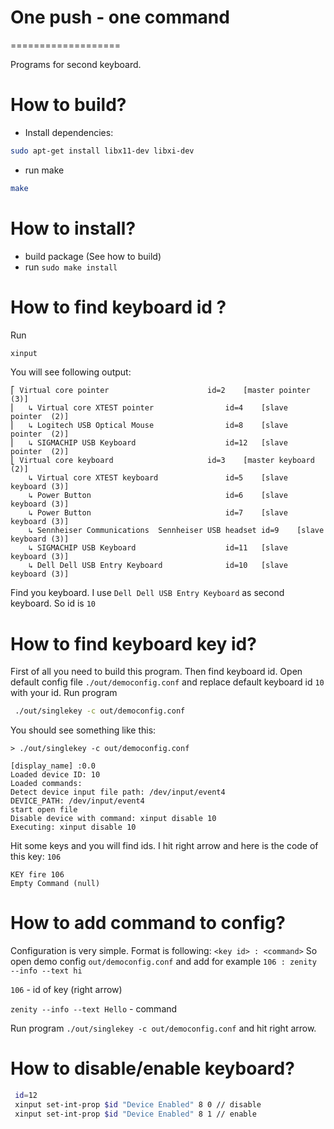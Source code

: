 # One push - one command
===================

Programs for second keyboard. 


# How to build?

- Install dependencies:
```sh
sudo apt-get install libx11-dev libxi-dev
```
- run make
```sh
make
```
 
 
# How to install?
- build package (See how to build) 
- run `sudo make install`

# How to find keyboard id ?
Run 
```sh
xinput
```

You will see following output:
```
⎡ Virtual core pointer                    	id=2	[master pointer  (3)]
⎜   ↳ Virtual core XTEST pointer              	id=4	[slave  pointer  (2)]
⎜   ↳ Logitech USB Optical Mouse              	id=8	[slave  pointer  (2)]
⎜   ↳ SIGMACHIP USB Keyboard                  	id=12	[slave  pointer  (2)]
⎣ Virtual core keyboard                   	id=3	[master keyboard (2)]
    ↳ Virtual core XTEST keyboard             	id=5	[slave  keyboard (3)]
    ↳ Power Button                            	id=6	[slave  keyboard (3)]
    ↳ Power Button                            	id=7	[slave  keyboard (3)]
    ↳ Sennheiser Communications  Sennheiser USB headset	id=9	[slave  keyboard (3)]
    ↳ SIGMACHIP USB Keyboard                  	id=11	[slave  keyboard (3)]
    ↳ Dell Dell USB Entry Keyboard            	id=10	[slave  keyboard (3)]

```
Find you keyboard. I use `Dell Dell USB Entry Keyboard` as second keyboard. So id is `10`


# How to find keyboard key id?
First of all you need to build this program. Then find keyboard id.
Open default config file `./out/democonfig.conf` and replace default keyboard id `10` with your id.
Run program
```sh
 ./out/singlekey -c out/democonfig.conf

```

You should see something like this:
```
> ./out/singlekey -c out/democonfig.conf

[display_name] :0.0 
Loaded device ID: 10
Loaded commands:
Detect device input file path: /dev/input/event4
DEVICE_PATH: /dev/input/event4
start open file
Disable device with command: xinput disable 10
Executing: xinput disable 10

```

Hit some keys and you will find ids.
I hit right arrow and here is the code of this key: `106`
```
KEY fire 106
Empty Command (null)

```

# How to add command to config?
Configuration is very simple. Format is following: 
`<key id> : <command>`
So open demo config `out/democonfig.conf` and add for example
`106 : zenity --info --text hi`


`106` - id of key (right arrow)

`zenity --info --text Hello` - command

Run program `./out/singlekey -c out/democonfig.conf` and hit right arrow. 

# How to disable/enable keyboard?

```sh
 id=12
 xinput set-int-prop $id "Device Enabled" 8 0 // disable
 xinput set-int-prop $id "Device Enabled" 8 1 // enable
```